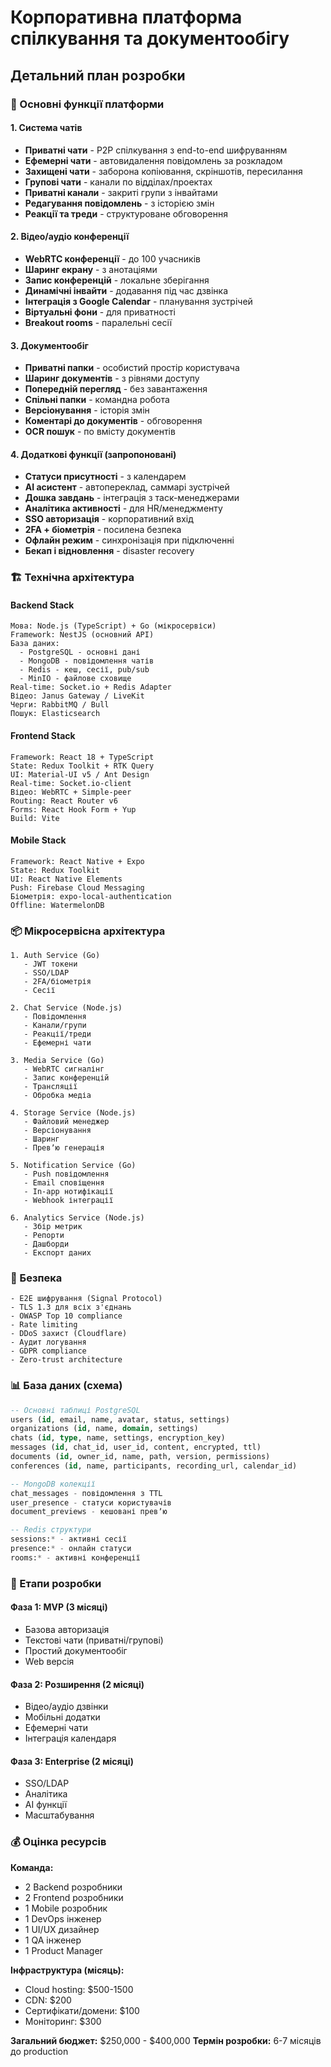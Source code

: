 # Корпоративна платформа спілкування та документообігу
## Детальний план розробки

### 🎯 Основні функції платформи

#### 1. Система чатів
- **Приватні чати** - P2P спілкування з end-to-end шифруванням
- **Ефемерні чати** - автовидалення повідомлень за розкладом
- **Захищені чати** - заборона копіювання, скріншотів, пересилання
- **Групові чати** - канали по відділах/проектах
- **Приватні канали** - закриті групи з інвайтами
- **Редагування повідомлень** - з історією змін
- **Реакції та треди** - структуроване обговорення

#### 2. Відео/аудіо конференції
- **WebRTC конференції** - до 100 учасників
- **Шаринг екрану** - з анотаціями
- **Запис конференцій** - локальне зберігання
- **Динамічні інвайти** - додавання під час дзвінка
- **Інтеграція з Google Calendar** - планування зустрічей
- **Віртуальні фони** - для приватності
- **Breakout rooms** - паралельні сесії

#### 3. Документообіг
- **Приватні папки** - особистий простір користувача
- **Шаринг документів** - з рівнями доступу
- **Попередній перегляд** - без завантаження
- **Спільні папки** - командна робота
- **Версіонування** - історія змін
- **Коментарі до документів** - обговорення
- **OCR пошук** - по вмісту документів

#### 4. Додаткові функції (запропоновані)
- **Статуси присутності** - з календарем
- **AI асистент** - автопереклад, саммарі зустрічей
- **Дошка завдань** - інтеграція з таск-менеджерами
- **Аналітика активності** - для HR/менеджменту
- **SSO авторизація** - корпоративний вхід
- **2FA + біометрія** - посилена безпека
- **Офлайн режим** - синхронізація при підключенні
- **Бекап і відновлення** - disaster recovery

### 🏗️ Технічна архітектура

#### Backend Stack
```
Мова: Node.js (TypeScript) + Go (мікросервіси)
Framework: NestJS (основний API)
База даних:
  - PostgreSQL - основні дані
  - MongoDB - повідомлення чатів
  - Redis - кеш, сесії, pub/sub
  - MinIO - файлове сховище
Real-time: Socket.io + Redis Adapter
Відео: Janus Gateway / LiveKit
Черги: RabbitMQ / Bull
Пошук: Elasticsearch
```

#### Frontend Stack
```
Framework: React 18 + TypeScript
State: Redux Toolkit + RTK Query
UI: Material-UI v5 / Ant Design
Real-time: Socket.io-client
Відео: WebRTC + Simple-peer
Routing: React Router v6
Forms: React Hook Form + Yup
Build: Vite
```

#### Mobile Stack
```
Framework: React Native + Expo
State: Redux Toolkit
UI: React Native Elements
Push: Firebase Cloud Messaging
Біометрія: expo-local-authentication
Offline: WatermelonDB
```

### 📦 Мікросервісна архітектура

```
1. Auth Service (Go)
   - JWT токени
   - SSO/LDAP
   - 2FA/біометрія
   - Сесії

2. Chat Service (Node.js)
   - Повідомлення
   - Канали/групи
   - Реакції/треди
   - Ефемерні чати

3. Media Service (Go)
   - WebRTC сигналінг
   - Запис конференцій
   - Трансляції
   - Обробка медіа

4. Storage Service (Node.js)
   - Файловий менеджер
   - Версіонування
   - Шаринг
   - Превʼю генерація

5. Notification Service (Go)
   - Push повідомлення
   - Email сповіщення
   - In-app нотифікації
   - Webhook інтеграції

6. Analytics Service (Node.js)
   - Збір метрик
   - Репорти
   - Дашборди
   - Експорт даних
```

### 🔐 Безпека

```
- E2E шифрування (Signal Protocol)
- TLS 1.3 для всіх з'єднань
- OWASP Top 10 compliance
- Rate limiting
- DDoS захист (Cloudflare)
- Аудит логування
- GDPR compliance
- Zero-trust architecture
```

### 📊 База даних (схема)

```sql
-- Основні таблиці PostgreSQL
users (id, email, name, avatar, status, settings)
organizations (id, name, domain, settings)
chats (id, type, name, settings, encryption_key)
messages (id, chat_id, user_id, content, encrypted, ttl)
documents (id, owner_id, name, path, version, permissions)
conferences (id, name, participants, recording_url, calendar_id)

-- MongoDB колекції
chat_messages - повідомлення з TTL
user_presence - статуси користувачів
document_previews - кешовані превʼю

-- Redis структури
sessions:* - активні сесії
presence:* - онлайн статуси
rooms:* - активні конференції
```

### 🚀 Етапи розробки

#### Фаза 1: MVP (3 місяці)
- Базова авторизація
- Текстові чати (приватні/групові)
- Простий документообіг
- Web версія

#### Фаза 2: Розширення (2 місяці)
- Відео/аудіо дзвінки
- Мобільні додатки
- Ефемерні чати
- Інтеграція календаря

#### Фаза 3: Enterprise (2 місяці)
- SSO/LDAP
- Аналітика
- AI функції
- Масштабування

### 💰 Оцінка ресурсів

**Команда:**
- 2 Backend розробники
- 2 Frontend розробники
- 1 Mobile розробник
- 1 DevOps інженер
- 1 UI/UX дизайнер
- 1 QA інженер
- 1 Product Manager

**Інфраструктура (місяць):**
- Cloud hosting: $500-1500
- CDN: $200
- Сертифікати/домени: $100
- Моніторинг: $300

**Загальний бюджет:** $250,000 - $400,000
**Термін розробки:** 6-7 місяців до production